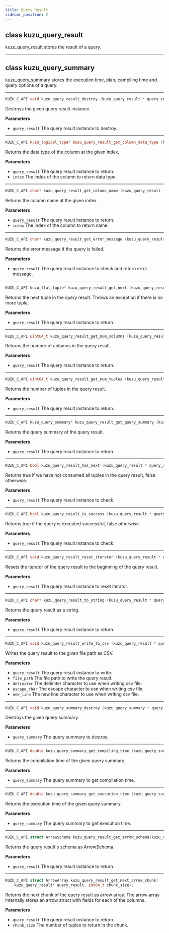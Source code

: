 ```yaml
---
title: Query Result
sidebar_position: 2
---
```


## class kuzu_query_result

kuzu_query_result stores the result of a query.  

---

## class kuzu_query_summary

kuzu_query_summary stores the execution time, plan, compiling time and query options of a query.  

---

```c++
KUZU_C_API void kuzu_query_result_destroy (kuzu_query_result * query_result)
```
Destroys the given query result instance. 

**Parameters**
- `query_result` The query result instance to destroy. 

---

```c++
KUZU_C_API kuzu_logical_type* kuzu_query_result_get_column_data_type (kuzu_query_result * query_result, uint64_t index)
```
Returns the data type of the column at the given index. 

**Parameters**
- `query_result` The query result instance to return. 
- `index` The index of the column to return data type. 

---

```c++
KUZU_C_API char* kuzu_query_result_get_column_name (kuzu_query_result * query_result, uint64_t index)
```
Returns the column name at the given index. 

**Parameters**
- `query_result` The query result instance to return. 
- `index` The index of the column to return name. 

---

```c++
KUZU_C_API char* kuzu_query_result_get_error_message (kuzu_query_result * query_result)
```
Returns the error message if the query is failed. 

**Parameters**
- `query_result` The query result instance to check and return error message. 

---

```c++
KUZU_C_API kuzu_flat_tuple* kuzu_query_result_get_next (kuzu_query_result * query_result)
```
Returns the next tuple in the query result. Throws an exception if there is no more tuple. 

**Parameters**
- `query_result` The query result instance to return. 

---

```c++
KUZU_C_API uint64_t kuzu_query_result_get_num_columns (kuzu_query_result * query_result)
```
Returns the number of columns in the query result. 

**Parameters**
- `query_result` The query result instance to return. 

---

```c++
KUZU_C_API uint64_t kuzu_query_result_get_num_tuples (kuzu_query_result * query_result)
```
Returns the number of tuples in the query result. 

**Parameters**
- `query_result` The query result instance to return. 

---


```c++
KUZU_C_API kuzu_query_summary* kuzu_query_result_get_query_summary (kuzu_query_result * query_result)
```
Returns the query summary of the query result. 

**Parameters**
- `query_result` The query result instance to return. 

---

```c++
KUZU_C_API bool kuzu_query_result_has_next (kuzu_query_result * query_result)
```
Returns true if we have not consumed all tuples in the query result, false otherwise. 

**Parameters**
- `query_result` The query result instance to check. 

---

```c++
KUZU_C_API bool kuzu_query_result_is_success (kuzu_query_result * query_result)
```
Returns true if the query is executed successful, false otherwise. 

**Parameters**
- `query_result` The query result instance to check. 

---

```c++
KUZU_C_API void kuzu_query_result_reset_iterator (kuzu_query_result * query_result)
```
Resets the iterator of the query result to the beginning of the query result. 

**Parameters**
- `query_result` The query result instance to reset iterator. 

---

```c++
KUZU_C_API char* kuzu_query_result_to_string (kuzu_query_result * query_result)
```
Returns the query result as a string. 

**Parameters**
- `query_result` The query result instance to return. 

---

```c++
KUZU_C_API void kuzu_query_result_write_to_csv (kuzu_query_result * query_result, const char * file_path, char delimiter, char escape_char, char new_line)
```
Writes the query result to the given file path as CSV. 

**Parameters**
- `query_result` The query result instance to write. 
- `file_path` The file path to write the query result. 
- `delimiter` The delimiter character to use when writing csv file. 
- `escape_char` The escape character to use when writing csv file. 
- `new_line` The new line character to use when writing csv file. 

---

```c++
KUZU_C_API void kuzu_query_summary_destroy (kuzu_query_summary * query_summary)
```
Destroys the given query summary. 

**Parameters**
- `query_summary` The query summary to destroy. 

---

```c++
KUZU_C_API double kuzu_query_summary_get_compiling_time (kuzu_query_summary * query_summary)
```
Returns the compilation time of the given query summary. 

**Parameters**
- `query_summary` The query summary to get compilation time. 

---

```c++
KUZU_C_API double kuzu_query_summary_get_execution_time (kuzu_query_summary * query_summary)
```
Returns the execution time of the given query summary. 

**Parameters**
- `query_summary` The query summary to get execution time. 

---

```c++
KUZU_C_API struct ArrowSchema kuzu_query_result_get_arrow_schema(kuzu_query_result* query_result);
```
Returns the query result's schema as ArrowSchema.

**Parameters**
- `query_result` The query result instance to return.

---

```c++
KUZU_C_API struct ArrowArray kuzu_query_result_get_next_arrow_chunk(
    kuzu_query_result* query_result, int64_t chunk_size);
```
Returns the next chunk of the query result as arrow array. The arrow array internally stores an arrow struct with fields for each of the columns.

**Parameters**
- `query_result` The query result instance to return.
- `chunk_size` The number of tuples to return in the chunk.
